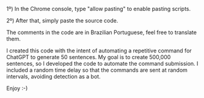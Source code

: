 1º) In the Chrome console, type "allow pasting" to enable pasting scripts.

2º) After that, simply paste the source code.

The comments in the code are in Brazilian Portuguese, feel free to translate them.

I created this code with the intent of automating a repetitive command for ChatGPT to generate 50 sentences. My goal is to create 500,000 sentences, so I developed the code to automate the command submission. I included a random time delay so that the commands are sent at random intervals, avoiding detection as a bot.

Enjoy :-)
